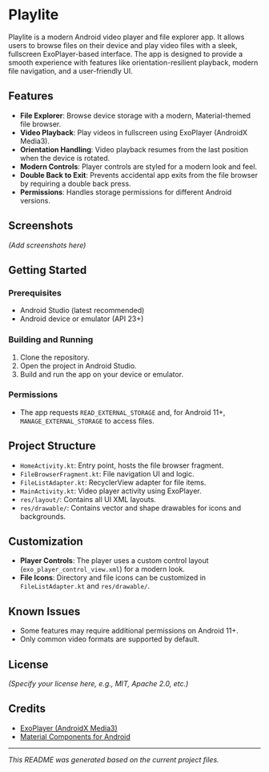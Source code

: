 # Playlite

Playlite is a modern Android video player and file explorer app. It allows users to browse files on their device and play video files with a sleek, fullscreen ExoPlayer-based interface. The app is designed to provide a smooth experience with features like orientation-resilient playback, modern file navigation, and a user-friendly UI.

## Features

- **File Explorer**: Browse device storage with a modern, Material-themed file browser.
- **Video Playback**: Play videos in fullscreen using ExoPlayer (AndroidX Media3).
- **Orientation Handling**: Video playback resumes from the last position when the device is rotated.
- **Modern Controls**: Player controls are styled for a modern look and feel.
- **Double Back to Exit**: Prevents accidental app exits from the file browser by requiring a double back press.
- **Permissions**: Handles storage permissions for different Android versions.

## Screenshots

*(Add screenshots here)*

## Getting Started

### Prerequisites
- Android Studio (latest recommended)
- Android device or emulator (API 23+)

### Building and Running
1. Clone the repository.
2. Open the project in Android Studio.
3. Build and run the app on your device or emulator.

### Permissions
- The app requests `READ_EXTERNAL_STORAGE` and, for Android 11+, `MANAGE_EXTERNAL_STORAGE` to access files.

## Project Structure

- `HomeActivity.kt`: Entry point, hosts the file browser fragment.
- `FileBrowserFragment.kt`: File navigation UI and logic.
- `FileListAdapter.kt`: RecyclerView adapter for file items.
- `MainActivity.kt`: Video player activity using ExoPlayer.
- `res/layout/`: Contains all UI XML layouts.
- `res/drawable/`: Contains vector and shape drawables for icons and backgrounds.

## Customization
- **Player Controls**: The player uses a custom control layout (`exo_player_control_view.xml`) for a modern look.
- **File Icons**: Directory and file icons can be customized in `FileListAdapter.kt` and `res/drawable/`.

## Known Issues
- Some features may require additional permissions on Android 11+.
- Only common video formats are supported by default.

## License

*(Specify your license here, e.g., MIT, Apache 2.0, etc.)*

## Credits
- [ExoPlayer (AndroidX Media3)](https://developer.android.com/guide/topics/media/exoplayer)
- [Material Components for Android](https://material.io/develop/android)

---

*This README was generated based on the current project files.*

